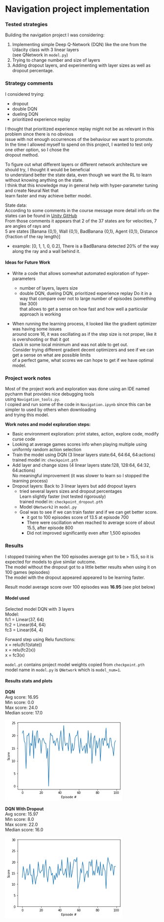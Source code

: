 # Navigation project implementation 

### Tested strategies
Building the navigation project I was considering:
1. Implementing simple Deep Q-Network (DQN) like the one from the Udacity class with 3 linear layers   
   (see QNetwork in `model.py`) 
2. Trying to change number and size of layers
3. Adding dropout layers, and experimenting with layer sizes as well as dropout percentage.   

### Strategy comments
I considered trying:  
- dropout  
- double DQN   
- dueling DQN   
- prioritized experience replay   

I thought that prioritized experience replay might not be as relevant in this problem since there is no obvious   
issue with not enough occurrences of the behaviour we want to promote.  
In the time I allowed myself to spend on this project, I wanted to test only one other option, so I chose the   
dropout method.   


To figure out what different layers or different network architecture we should try, I thought it would be beneficial   
to understand better the state data, even though we want the RL to learn without knowing anything on the state.   
I think that this knowledge may in general help with hyper-parameter tuning and create Neural Net that   
learn faster and may achieve better model.  

State data:   
According to some comments in the course message more detail info on the states can be found in [Unity GitHub](https://github.com/Unity-Technologies/ml-agents/issues/1134)  
From those comments it appears that 2 of the 37 states are for velocities, 7 are angles of rays and   
5 are states [Banana {0,1}, Wall {0,1}, BadBanana {0,1}, Agent {0,1}, Distance {fraction of the ray length}]  
- example: [0, 1, 1, 0, 0.2], There is a BadBanana detected 20% of the way along the ray and a wall behind it.  
           

#### Ideas for Future Work
- Write a code that allows somewhat automated exploration of hyper-parameters   
  - number of layers, layers size
  - double DQN, dueling DQN, prioritized experience replay
  Do it in a way that compare over not to large number of episodes (something like 300)   
  that allows to get a sense on how fast and how well a particular approach is working
  
- When running the learning process, it looked like the gradient optimizer was having some issues   
  around score 16, it was oscillating as if the step size is not proper, like it is overshooting or that it got   
  stack in some local minimum and was not able to get out.   
  Consider trying different gradient decent optimizers and see if we can get a sense on what are possible limits   
  of a perfect game, what scores we can hope to get if we have optimal model. 


### Project work notes
Most of the project work and exploration was done using an IDE named pycharm that provides nice debugging tools   
using `Navigation_tools.py`.    
I copied and run some of the code in `Navigation.ipynb` since this can be simpler to used by others when downloading   
and trying this model. 

**Work notes and model exploration steps:**
- Basic environment exploration: 
  print states, action, explore code, modify curse code  
- Looking at average games scores info when playing multiple using uniformly random action selection   
- Train the model using DQN (3 linear layers state:64, 64:64, 64:actions)  
  trained model in: `checkpoint.pth`  
- Add layer and change sizes (4 linear layers state:128, 128:64, 64:32, 64:actions)     
  No meaningful improvement (it was slower to learn so I stopped the learning process)  
- Dropout layers: Back to 3 linear layers but add dropout layers  
  - tried several layers sizes and dropout percentages   
  Learn slightly faster (not tested rigorously)  
  trained model in: `checkpoint_dropout.pth`  
  - Model `QNetwork2` in `model.py`    
  - Goal was to see if we can train faster and if we can get better score.  
    - it got to 100 episodes score of 13.5 at episode 700  
    - There were oscillation when reached to average score of about 15.5, after episode 800  
    - Did not improved significantly even after 1,500 episodes   
  

### Results   
I stopped training when the 100 episodes average got to be > 15.5, so it is expected for models to give similar outcome.    
The model without the dropout got to a little better results when using it on 100 games (episodes)  
The model with the dropout appeared appeared to be learning faster.   

Result model average score over 100 episodes was **16.95** (see plot below)   

#### Model used
Selected model DQN with 3 layers    
Model:   
fc1 = Linear(37, 64)  
fc2 = Linear(64, 64)  
fc3 = Linear(64, 4)   

Forward step using Relu functions:   
x = relu(fc1(state))   
x = relu(fc2(x))   
x = fc3(x)   

`model.pt` contains project model weights copied from `checkpoint.pth`   
model name in `model.py` is `QNetwork` which is `model_num=1`.   

#### Results stats and plots 

__DQN__    
Avg score: 16.95  
Min score: 0.0  
Max score: 24.0  
Median score: 17.0  

![DQN Trained model](DQN_image.png)


__DQN With Dropout__    
Avg score: 15.97   
Min score: 8.0  
Max score: 22.0  
Median score: 16.0  

![DQN with dropout Trained model](DQN_with_dropout.png)   








